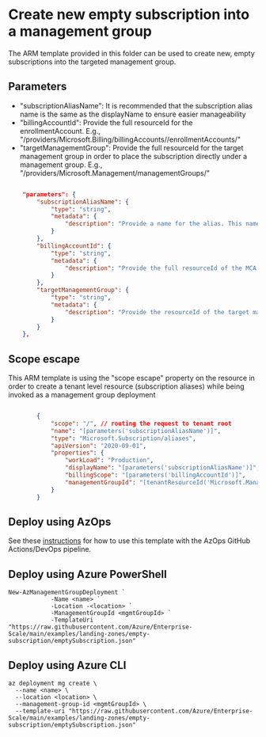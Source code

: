# Create new empty subscription into a management group

The ARM template provided in this folder can be used to create new, empty subscriptions into the targeted management group.

## Parameters

- "subscriptionAliasName": It is recommended that the subscription alias name is the same as the displayName to ensure easier manageability
- "billingAccountId": Provide the full resourceId for the enrollmentAccount. E.g., "/providers/Microsoft.Billing/billingAccounts/<billingAccountName>/enrollmentAccounts/<enrollmentAccountName>"
- "targetManagementGroup": Provide the full resourceId for the target management group in order to place the subscription directly under a management group. E.g., "/providers/Microsoft.Management/managementGroups/<mgmtGroupId>"

````json

    "parameters": {
        "subscriptionAliasName": {
            "type": "string",
            "metadata": {
                "description": "Provide a name for the alias. This name will also be the display name of the subscription."
            }
        },
        "billingAccountId": {
            "type": "string",
            "metadata": {
                "description": "Provide the full resourceId of the MCA or the enrollment account id used for subscription creation."
            }
        },
        "targetManagementGroup": {
            "type": "string",
            "metadata": {
                "description": "Provide the resourceId of the target management group to place the subscription."
            }
        }
    },
````

## Scope escape

This ARM template is using the "scope escape" property on the resource in order to create a tenant level resource (subscription aliases) while being invoked as a management group deployment

````json

        {
            "scope": "/", // routing the request to tenant root
            "name": "[parameters('subscriptionAliasName')]",
            "type": "Microsoft.Subscription/aliases",
            "apiVersion": "2020-09-01",
            "properties": {
                "workLoad": "Production",
                "displayName": "[parameters('subscriptionAliasName')]",
                "billingScope": "[parameters('billingAccountId')]",
                "managementGroupId": "[tenantResourceId('Microsoft.Management/managementGroups/', parameters('targetManagementGroup'))]"
            }
        }
````
## Deploy using AzOps

See these [instructions](../../../docs/Deploy/enable-subscription-creation.md) for how to use this template with the AzOps GitHub Actions/DevOps pipeline.

## Deploy using Azure PowerShell

````pwsh
New-AzManagementGroupDeployment `
            -Name <name> `
            -Location -<location> `
            -ManagementGroupId <mgmtGroupId> `
            -TemplateUri "https://raw.githubusercontent.com/Azure/Enterprise-Scale/main/examples/landing-zones/empty-subscription/emptySubscription.json"
````

## Deploy using Azure CLI

````cli
az deployment mg create \
  --name <name> \
  --location <location> \
  --management-group-id <mgmtGroupId> \
  --template-uri "https://raw.githubusercontent.com/Azure/Enterprise-Scale/main/examples/landing-zones/empty-subscription/emptySubscription.json"